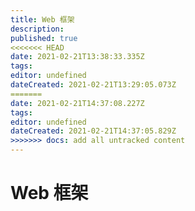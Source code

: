 ```yaml
---
title: Web 框架
description: 
published: true
<<<<<<< HEAD
date: 2021-02-21T13:38:33.335Z
tags: 
editor: undefined
dateCreated: 2021-02-21T13:29:05.073Z
=======
date: 2021-02-21T14:37:08.227Z
tags: 
editor: undefined
dateCreated: 2021-02-21T14:37:05.829Z
>>>>>>> docs: add all untracked content
---
```


# Web 框架